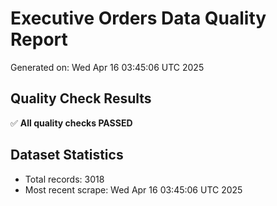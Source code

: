 # Executive Orders Data Quality Report
Generated on: Wed Apr 16 03:45:06 UTC 2025

## Quality Check Results
✅ **All quality checks PASSED**

## Dataset Statistics
- Total records: 3018
- Most recent scrape: Wed Apr 16 03:45:06 UTC 2025

